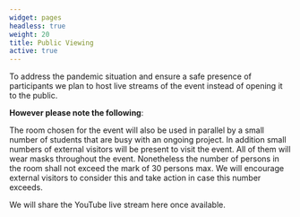 ```yaml
---
widget: pages
headless: true
weight: 20
title: Public Viewing
active: true
---
```

To address the pandemic situation and ensure a safe presence of participants we plan to host live streams of the event instead of opening it to the public.

**However please note the following**:

The room chosen for the event will also be used in parallel by a small number of students that are busy with an ongoing project.
In addition small numbers of external visitors will be present to visit the event.
All of them will wear masks throughout the event.
Nonetheless the number of persons in the room shall not exceed the mark of 30 persons max. We will encourage external visitors to consider this
and take action in case this number exceeds.

We will share the YouTube live stream here once available.
